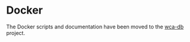 # Docker

The Docker scripts and documentation have been moved to the [wca-db](https://github.com/Logiqx/wca-db/) project.

